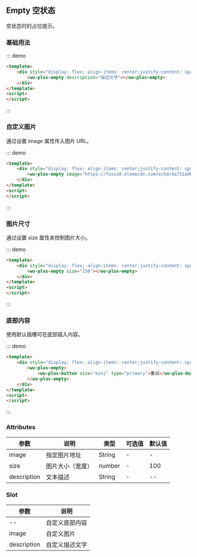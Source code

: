 

## Empty 空状态

空状态时的占位提示。

### 基础用法

::: demo
```html
<template>
    <div style="display: flex; align-items: center;justify-content: space-around;padding: 16px">
        <wu-plus-empty description="描述文字"></wu-plus-empty>
    </div>
</template>
<script>
</script>
```
:::

### 自定义图片

通过设置 image 属性传入图片 URL。

::: demo
```html
<template>
    <div style="display: flex; align-items: center;justify-content: space-around;padding: 16px">
        <wu-plus-empty image="https://fuss10.elemecdn.com/e/5d/4a731a90594a4af544c0c25941171jpeg.jpeg"></wu-plus-empty>
    </div>
</template>
<script>
</script>
```
:::

### 图片尺寸

通过设置 size 属性来控制图片大小。

::: demo
```html
<template>
    <div style="display: flex; align-items: center;justify-content: space-around;padding: 16px">
        <wu-plus-empty size="150"></wu-plus-empty>
    </div>
</template>
<script>
</script>
```
:::

### 底部内容

使用默认插槽可在底部插入内容。

::: demo
```html
<template>
    <div style="display: flex; align-items: center;justify-content: space-around;padding: 16px">
        <wu-plus-empty>
            <wu-plus-button size="mini" type="primary">重试</wu-plus-button>
        </wu-plus-empty>
    </div>
</template>
<script>
</script>
```
:::

### Attributes

| 参数      | 说明    | 类型      | 可选值       | 默认值   |
|---------- |-------- |---------- |-------------  |-------- |
| image | 指定图片地址 | String | - | - |
| size | 图片大小（宽度） | number | - | 100 |
| description | 文本描述 | String | - | -- |

### Slot

| 参数      | 说明    |
|---------- |-------- |
| --  | 自定义底部内容 |
| image  | 自定义图片 |
| description  | 自定义描述文字 |
